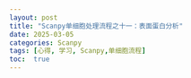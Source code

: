```yaml
---
layout: post
title: "Scanpy单细胞处理流程之十一：表面蛋白分析"
date: 2025-03-05
categories: Scanpy
tags: [心得, 学习, Scanpy,单细胞流程]
toc:  true
---
```


